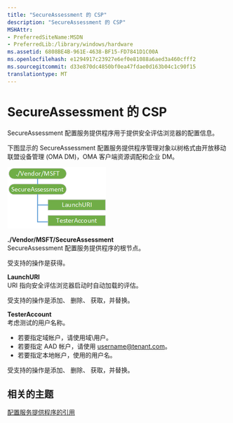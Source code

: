 ```yaml
---
title: "SecureAssessment 的 CSP"
description: "SecureAssessment 的 CSP"
MSHAttr:
- PreferredSiteName:MSDN
- PreferredLib:/library/windows/hardware
ms.assetid: 6808BE4B-961E-4638-BF15-FD7841D1C00A
ms.openlocfilehash: e1294917c23927e6ef0e81088a6aed3a460cfff2
ms.sourcegitcommit: d33e870dc4850bf0ea47fdae0d163b04c1c90f15
translationtype: MT
---
```

# <a name="secureassessment-csp"></a>SecureAssessment 的 CSP


SecureAssessment 配置服务提供程序用于提供安全评估浏览器的配置信息。

下图显示的 SecureAssessment 配置服务提供程序管理对象以树格式由开放移动联盟设备管理 (OMA DM)，OMA 客户端资源调配和企业 DM。

![secureassessment](images/secureassessment-csp.png)

<a href="" id="--vendor-msft-secureassessment"></a>**./Vendor/MSFT/SecureAssessment**  
SecureAssessment 配置服务提供程序的根节点。

受支持的操作是获得。

<a href="" id="launchuri"></a>**LaunchURI**  
URI 指向安全评估浏览器启动时自动加载的评估。

受支持的操作是添加、 删除、 获取，并替换。

<a href="" id="testeraccount"></a>**TesterAccount**  
考虑测试的用户名称。

-   若要指定域帐户，请使用域\\用户。
-   若要指定 AAD 帐户，请使用 username@tenant.com。
-   若要指定本地帐户，使用的用户名。

受支持的操作是添加、 删除、 获取，并替换。

## <a name="related-topics"></a>相关的主题


[配置服务提供程序的引用](configuration-service-provider-reference.md)

 

 






